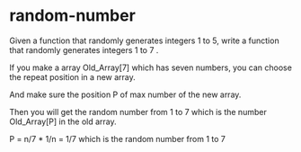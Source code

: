 # random-number
Given a function that randomly generates integers 1 to 5, write a function that randomly generates integers 1 to 7 .

If you make a array Old_Array[7] which has seven numbers, you can choose the repeat position in a new array.

And make sure the position P of max number of the new array.

Then you will get the random number from 1 to 7 which is the number Old_Array[P] in the old array.

P = n/7 * 1/n = 1/7  which is the random number from 1 to 7
